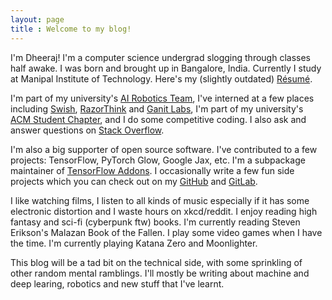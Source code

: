 ```yaml
---
layout: page
title : Welcome to my blog!
---
```


I'm Dheeraj! I'm a computer science undergrad slogging through classes half awake. I was born and brought up in Bangalore, India. Currently I study at Manipal Institute of Technology. Here's my (slightly outdated) [Résumé](https://github.com/Squadrick/squadrick.github.io/raw/gh-pages/Resume.pdf).

I'm part of my university's [AI Robotics Team](http://projectmanas.in), I've interned at a few places including [Swish](http://theswishapp.io/), [RazorThink](https://www.razorthink.com/) and [Ganit Labs](https://www.ganitlabs.in), I'm part of my university's [ACM Student Chapter](https://manipal.acm.org), and I do some competitive coding. I also ask and answer questions on
[Stack Overflow](https://stackoverflow.com/users/2240521/squadrick?tab=profile).

I'm also a big supporter of open source software. I've contributed to a few projects: TensorFlow, PyTorch Glow, Google Jax, etc. I'm a subpackage maintainer of [TensorFlow Addons](https://github.com/tensorflow/addons/). I occasionally write a few fun side projects which you can check out on my [GitHub](https://github.com/Squadrick) and [GitLab](https://gitlab.com/Squadrick).

I like watching films, I listen to all kinds of music especially if it has some electronic distortion and I waste hours on xkcd/reddit. I enjoy reading high fantasy and sci-fi (cyberpunk ftw) books. I'm currently reading Steven Erikson's Malazan Book of the Fallen. I play some video games when I have the time. I'm currently playing Katana Zero and Moonlighter.

This blog will be a tad bit on the technical side, with some sprinkling of other random mental ramblings. I'll mostly be writing about machine and deep learing, robotics and new stuff that I've learnt.
